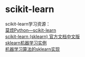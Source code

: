 # scikit-learn
scikit-learn学习资源：   
[莫烦Python—scikit-learn](https://morvanzhou.github.io/tutorials/machine-learning/sklearn/)    
[scikit-learn (sklearn) 官方文档中文版](https://github.com/apachecn/sklearn-doc-zh)  
[sklearn机器学习实例](https://blog.csdn.net/qq_27150893/article/details/80169736)  
[机器学习算法的sklearn实现](https://www.cnblogs.com/passion-sky/p/10325552.html)